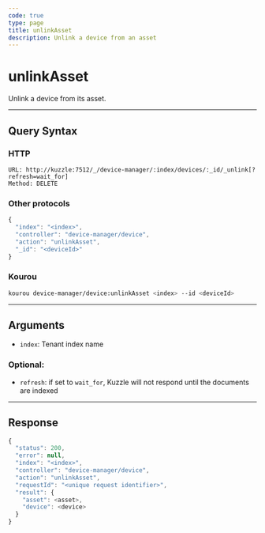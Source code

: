 ```yaml
---
code: true
type: page
title: unlinkAsset
description: Unlink a device from an asset
---
```


# unlinkAsset

Unlink a device from its asset.

---

## Query Syntax

### HTTP

```http
URL: http://kuzzle:7512/_/device-manager/:index/devices/:_id/_unlink[?refresh=wait_for]
Method: DELETE
```

### Other protocols

```js
{
  "index": "<index>",
  "controller": "device-manager/device",
  "action": "unlinkAsset",
  "_id": "<deviceId>"
}
```

### Kourou

```bash
kourou device-manager/device:unlinkAsset <index> --id <deviceId>
```

---

## Arguments

- `index`: Tenant index name

### Optional:

- `refresh`: if set to `wait_for`, Kuzzle will not respond until the documents are indexed

---

## Response

```js
{
  "status": 200,
  "error": null,
  "index": "<index>",
  "controller": "device-manager/device",
  "action": "unlinkAsset",
  "requestId": "<unique request identifier>",
  "result": {
    "asset": <asset>,
    "device": <device>
  }
}
```

